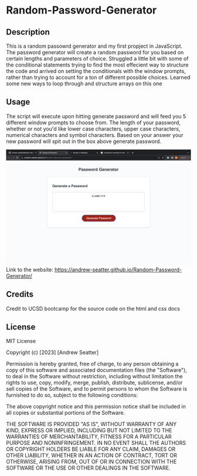 # Random-Password-Generator

## Description

This is a random passowrd generator and my first propject in JavaScript. The password generator will create a random password for you based on certain lengths and parameters of choice. Struggled a little bit with some of the conditional statements trying to find the most effecient way to structure the code and arrived on setting the conditionals with the window prompts, rather than trying to account for a ton of different possible choices. Learned some new ways to loop through and structure arrays on this one

## Usage
The script will execute upon hitting generate password and will feed you 5 different window prompts to choose from. The length of your password, whether or not you'd like lower case characters, upper case characters, numerical characters and symbol characters. Based on your answer your new password will spit out in the box above generate password.

![website-screenshot](screenshot.png)
Link to the website: https://andrew-seatter.github.io/Random-Password-Generator/
## Credits
Credit to UCSD bootcamp for the source code on the html and css docs

## License

MIT License

Copyright (c) [2023] [Andrew Seatter]

Permission is hereby granted, free of charge, to any person obtaining a copy
of this software and associated documentation files (the "Software"), to deal
in the Software without restriction, including without limitation the rights
to use, copy, modify, merge, publish, distribute, sublicense, and/or sell
copies of the Software, and to permit persons to whom the Software is
furnished to do so, subject to the following conditions:

The above copyright notice and this permission notice shall be included in all
copies or substantial portions of the Software.

THE SOFTWARE IS PROVIDED "AS IS", WITHOUT WARRANTY OF ANY KIND, EXPRESS OR
IMPLIED, INCLUDING BUT NOT LIMITED TO THE WARRANTIES OF MERCHANTABILITY,
FITNESS FOR A PARTICULAR PURPOSE AND NONINFRINGEMENT. IN NO EVENT SHALL THE
AUTHORS OR COPYRIGHT HOLDERS BE LIABLE FOR ANY CLAIM, DAMAGES OR OTHER
LIABILITY, WHETHER IN AN ACTION OF CONTRACT, TORT OR OTHERWISE, ARISING FROM,
OUT OF OR IN CONNECTION WITH THE SOFTWARE OR THE USE OR OTHER DEALINGS IN THE
SOFTWARE.